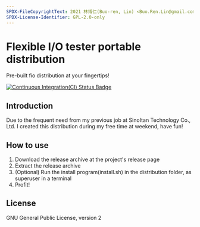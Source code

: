 ```yaml
---
SPDX-FileCopyrightText: 2021 林博仁(Buo-ren, Lin) <Buo.Ren.Lin@gmail.com>
SPDX-License-Identifier: GPL-2.0-only
---
```


# Flexible I/O tester portable distribution

Pre-built fio distribution at your fingertips!

[![Continuous Integration(CI) Status Badge](https://cloud.drone.io/api/badges/Lin-Buo-Ren/fio-portable/status.svg "Continuous Integration(CI) Status")](https://cloud.drone.io/Lin-Buo-Ren/fio-portable)

## Introduction

Due to the frequent need from my previous job at SinoItan Technology Co., Ltd. I created this distribution during my free time at weekend, have fun!

## How to use

1. Download the release archive at the project's release page
1. Extract the release archive
1. (Optional) Run the install program(install.sh) in the distribution folder, as superuser in a terminal
1. Profit!

## License

GNU General Public License, version 2
